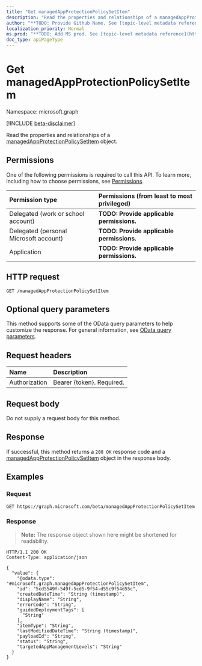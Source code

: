 ```yaml
---
title: "Get managedAppProtectionPolicySetItem"
description: "Read the properties and relationships of a managedAppProtectionPolicySetItem object."
author: "**TODO: Provide Github Name. See [topic-level metadata reference](https://msgo.azurewebsites.net/add/document/guidelines/metadata.html#topic-level-metadata)**"
localization_priority: Normal
ms.prod: "**TODO: Add MS prod. See [topic-level metadata reference](https://msgo.azurewebsites.net/add/document/guidelines/metadata.html#topic-level-metadata)**"
doc_type: apiPageType
---
```


# Get managedAppProtectionPolicySetItem
Namespace: microsoft.graph

[!INCLUDE [beta-disclaimer](../../includes/beta-disclaimer.md)]

Read the properties and relationships of a [managedAppProtectionPolicySetItem](../resources/managedappprotectionpolicysetitem.md) object.

## Permissions
One of the following permissions is required to call this API. To learn more, including how to choose permissions, see [Permissions](/graph/permissions-reference).

|Permission type|Permissions (from least to most privileged)|
|:---|:---|
|Delegated (work or school account)|**TODO: Provide applicable permissions.**|
|Delegated (personal Microsoft account)|**TODO: Provide applicable permissions.**|
|Application|**TODO: Provide applicable permissions.**|

## HTTP request

<!-- {
  "blockType": "ignored"
}
-->
``` http
GET /managedAppProtectionPolicySetItem
```

## Optional query parameters
This method supports some of the OData query parameters to help customize the response. For general information, see [OData query parameters](/graph/query-parameters).

## Request headers
|Name|Description|
|:---|:---|
|Authorization|Bearer {token}. Required.|

## Request body
Do not supply a request body for this method.

## Response

If successful, this method returns a `200 OK` response code and a [managedAppProtectionPolicySetItem](../resources/managedappprotectionpolicysetitem.md) object in the response body.

## Examples

### Request
<!-- {
  "blockType": "request",
  "name": "get_managedappprotectionpolicysetitem"
}
-->
``` http
GET https://graph.microsoft.com/beta/managedAppProtectionPolicySetItem
```


### Response
>**Note:** The response object shown here might be shortened for readability.
<!-- {
  "blockType": "response",
  "truncated": true,
  "@odata.type": "microsoft.graph.managedAppProtectionPolicySetItem"
}
-->
``` http
HTTP/1.1 200 OK
Content-Type: application/json

{
  "value": {
    "@odata.type": "#microsoft.graph.managedAppProtectionPolicySetItem",
    "id": "5cd5549f-549f-5cd5-9f54-d55c9f54d55c",
    "createdDateTime": "String (timestamp)",
    "displayName": "String",
    "errorCode": "String",
    "guidedDeploymentTags": [
      "String"
    ],
    "itemType": "String",
    "lastModifiedDateTime": "String (timestamp)",
    "payloadId": "String",
    "status": "String",
    "targetedAppManagementLevels": "String"
  }
}
```

